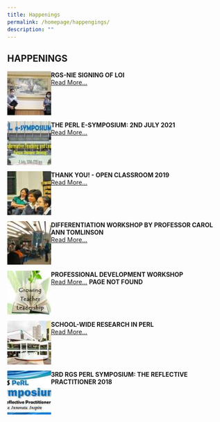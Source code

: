 ```yaml
---
title: Happenings
permalink: /homepage/happengings/
description: ""
---
```

## HAPPENINGS

<img src="/images/hap1.jpg" style="width:20%" align=left>

**RGS-NIE SIGNING OF LOI**<br>
[Read More...](/rgs-perl-happenings/rgsnie-loi/)
<br clear=left>

<img src="/images/hap2.jpg" style="width:20%" align=left>

**THE PERL E-SYMPOSIUM: 2ND JULY 2021**<br>
[Read More...](https://sites.google.com/rafflesgirlssch.edu.sg/perlsymposium2021)
<br clear=left>

<img src="/images/hap3.jpg" style="width:20%" align=left>

**THANK YOU! - OPEN CLASSROOM 2019**<br>
[Read More...](/rgs-perl-happenings/ty-openclassroom/)
<br clear=left>

<img src="/images/hap4.jpg" style="width:20%" align=left>

**DIFFERENTIATION WORKSHOP BY PROFESSOR CAROL ANN TOMLINSON**<br>
[Read More...](/rgs-perl-happenings/differentiation-workshop/)
<br clear=left>

<img src="/images/hap5.jpg" style="width:20%" align=left>

**PROFESSIONAL DEVELOPMENT WORKSHOP**<br>
[Read More...](https://www-rgs-edu-sg-admin.cwp.sg/rgsperl/consultancy/workshops) **PAGE NOT FOUND**
<br clear=left>

<img src="/images/hap6.jpg" style="width:20%" align=left>

**SCHOOL-WIDE RESEARCH IN PERL**<br>
[Read More...](/research/Overview/perl-swr/)
<br clear=left>

<img src="/images/hap7.jpg" style="width:20%" align=left>

**3RD RGS PERL SYMPOSIUM: THE REFLECTIVE PRACTITIONER 2018**<br>
